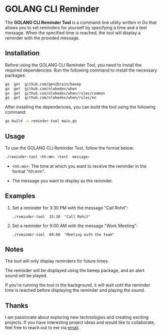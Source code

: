 # GOLANG CLI Reminder

  

The **GOLANG CLI Reminder Tool** is a command-line utility written in Go that allows you to set reminders for yourself by specifying a time and a text message. When the specified time is reached, the tool will display a reminder with the provided message.

  

## Installation

  

Before using the GOLANG CLI Reminder Tool, you need to install the required dependencies. Run the following command to install the necessary packages:

  

```sh
go  get  github.com/gen2brain/beeep
go  get  github.com/olebedev/when
go  get  github.com/olebedev/when/rules/common
go  get  github.com/olebedev/when/rules/en
```

After  installing  the  dependencies,  you  can  build  the  tool  using  the  following  command:

  

```sh
go build -o reminder-tool main.go
  ```

## Usage

  

To use the GOLANG CLI Reminder Tool, follow the format below:

```sh
./reminder-tool <hh:mm> <text  message>
```  

- <`hh:mm`>:  The  time  at  which  you  want  to  receive  the  reminder  in  the  format  "hh:mm".

- <text  message>  The  message  you  want  to  display  as  the  reminder.


## Examples

 1. Set  a  reminder  for  3:30  PM  with  the  message  "Call Rohit":
	  ```
	./reminder-tool  15:30  "Call Rohit"
	  ```

2. Set  a  reminder  for  9:00  AM  with  the  message  "Work Meeting":
	  ```
	./reminder-tool  09:00  "Meeting with the team"
	  ```
  

## Notes

The  tool  will  only  display  reminders  for  future  times.

The  reminder  will  be  displayed  using  the  beeep  package,  and  an  alert  sound  will  be  played.

If  you're running the tool in the background, it will wait until the reminder time is reached before displaying the reminder and playing the sound.

  

## Thanks
I am passionate about exploring new technologies and creating exciting projects. If you have interesting project ideas and would like to collaborate, feel free to reach out to me via [email](mailto:chawlaritik@gmail.com).